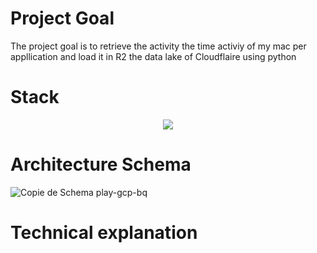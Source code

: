 
# Project Goal 


The project goal is to retrieve the activity the time activiy of my mac per appllication and load it in R2 the data lake of Cloudflaire using python 


# Stack 


<p align="center">
  <a href="https://go-skill-icons.vercel.app/">
    <img src="https://go-skill-icons.vercel.app/api/icons?i=py,pandas,sqlite,cloudflare,bash,git,github" />
  </a>
</p>





# Architecture Schema 


![Copie de Schema play-gcp-bq](https://github.com/user-attachments/assets/90f9256f-7ecc-4efc-9764-dc0e74c8247e)



# Technical explanation 



